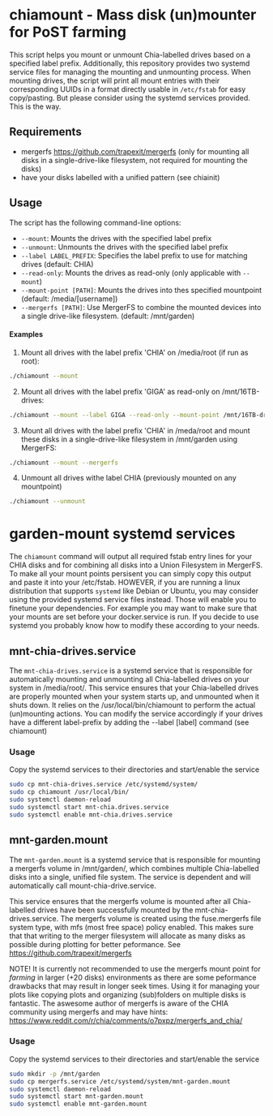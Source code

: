 # chiamount - Mass disk (un)mounter for PoST farming

This script helps you mount or unmount Chia-labelled drives based on a specified label prefix. Additionally, this repository provides two systemd service files for managing the mounting and unmounting process.
When mounting drives, the script will print all mount entries with their corresponding UUIDs in a format directly usable in `/etc/fstab` for easy copy/pasting. But please consider using the systemd services provided. This is the way.

## Requirements

- mergerfs https://github.com/trapexit/mergerfs (only for mounting all disks in a single-drive-like filesystem, not required for mounting the disks)
- have your disks labelled with a unified pattern (see chiainit)

## Usage

The script has the following command-line options:

- `--mount`: Mounts the drives with the specified label prefix
- `--unmount`: Unmounts the drives with the specified label prefix
- `--label LABEL_PREFIX`: Specifies the label prefix to use for matching drives (default: CHIA)
- `--read-only`: Mounts the drives as read-only (only applicable with `--mount`)
- `--mount-point [PATH]`: Mounts the drives into thes specified mountpoint (default: /media/[username])
- `--mergerfs [PATH]`: Use MergerFS to combine the mounted devices into a single drive-like filesystem. (default: /mnt/garden)

#### Examples

1. Mount all drives with the label prefix 'CHIA' on /media/root (if run as root):

```bash
./chiamount --mount
```

2. Mount all drives with the label prefix 'GIGA' as read-only on /mnt/16TB-drives:

```bash
./chiamount --mount --label GIGA --read-only --mount-point /mnt/16TB-drives
```

3. Mount all drives with the label prefix 'CHIA' in /meda/root and mount these disks in a single-drive-like filesystem in /mnt/garden using MergerFS:

```bash
./chiamount --mount --mergerfs
```

4. Unmount all drives withe label CHIA (previously mounted on any mountpoint)
```bash
./chiamount --unmount
```

# garden-mount systemd services

The `chiamount` command will output all required fstab entry lines for your CHIA disks and for combining all disks into a Union Filesystem in MergerFS. To make all your mount points persisent you can simply copy this output and paste it into your /etc/fstab. HOWEVER, if you are running a linux distribution that supports `systemd` like Debian or Ubuntu, you may consider using the provided systemd service files instead. Those will enable you to finetune your dependencies. For example you may want to make sure that your mounts are set before your docker.service is run. If you decide to use systemd you probably know how to modify these according to your needs.

## mnt-chia-drives.service

The `mnt-chia-drives.service` is a systemd service that is responsible for automatically mounting and unmounting all Chia-labelled drives on your system in /media/root/. This service ensures that your Chia-labelled drives are properly mounted when your system starts up, and unmounted when it shuts down. It relies on the /usr/local/bin/chiamount to perform the actual (un)mounting actions. You can modify the service accordingly if your drives have a different label-prefix by adding the --label [label] command (see chiamount)

### Usage

Copy the systemd services to their directories and start/enable the service
```bash
sudo cp mnt-chia-drives.service /etc/systemd/system/
sudo cp chiamount /usr/local/bin/
sudo systemctl daemon-reload
sudo systemctl start mnt-chia.drives.service
sudo systemctl enable mnt-chia.drives.service
```


## mnt-garden.mount

The `mnt-garden.mount` is a systemd service that is responsible for mounting a mergerfs volume in /mnt/garden/, which combines multiple Chia-labelled disks into a single, unified file system. The service is dependent and will automatically call mount-chia-drive.service.

This service ensures that the mergerfs volume is mounted after all Chia-labelled drives have been successfully mounted by the mnt-chia-drives.service. The mergerfs volume is created using the fuse.mergerfs file system type, with mfs (most free space) policy enabled. This makes sure that that writing to the merger filesystem will allocate as many disks as possible during plotting for better peformance. See https://github.com/trapexit/mergerfs

NOTE! It is currently not recommended to use the mergerfs mount point for *farming* in larger (+20 disks) environments as there are some peformance drawbacks that may result in longer seek times. Using it for managing your plots like copying plots and organizing (sub)folders on multiple disks is fantastic. The aswesome author of mergerfs is aware of the CHIA community using mergerfs and may have hints: https://www.reddit.com/r/chia/comments/o7pxpz/mergerfs_and_chia/

### Usage

Copy the systemd services to their directories and start/enable the service
```bash
sudo mkdir -p /mnt/garden
sudo cp mergerfs.service /etc/systemd/system/mnt-garden.mount
sudo systemctl daemon-reload
sudo systemctl start mnt-garden.mount
sudo systemctl enable mnt-garden.mount
```


